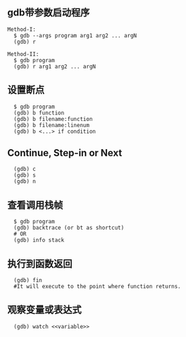 ## gdb带参数启动程序
```
Method-I:
  $ gdb --args program arg1 arg2 ... argN  
  (gdb) r

Method-II:
  $ gdb program  
  (gdb) r arg1 arg2 ... argN
```

## 设置断点
```
  $ gdb program  
  (gdb) b function
  (gdb) b filename:function
  (gdb) b filename:linenum
  (gdb) b <...> if condition
```

##  Continue, Step-in or Next
```
  (gdb) c
  (gdb) s
  (gdb) n
```

## 查看调用栈帧
```
  $ gdb program  
  (gdb) backtrace (or bt as shortcut)
  # OR
  (gdb) info stack
```

## 执行到函数返回
```
  (gdb) fin
  #It will execute to the point where function returns.
```

## 观察变量或表达式
```
  (gdb) watch <<variable>>
```
